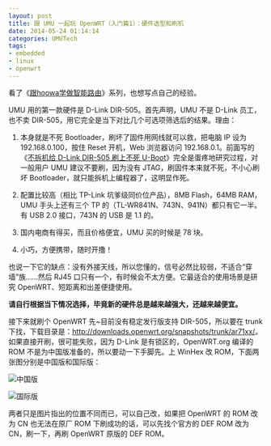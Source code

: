 ```yaml
---
layout: post
title: 跟 UMU 一起玩 OpenWRT（入门篇1）：硬件选型和刷机
date: 2014-05-24 01:14:14
categories: UMUTech
tags:
- embedded
- linux
- openwrt
---
```

看了《[跟hoowa学做智能路由](https://www.leiphone.com/news/201406/diy-a-smart-router.html)》系列，也想写点自己的经验。

UMU 用的第一款硬件是 D-Link DIR-505。首先声明，UMU 不是 D-Link 员工，也不卖 DIR-505，用它完全是当下对比几个可选项筛选后的结果。理由：

1. 本身就是不死 Bootloader，刷坏了固件用网线就可以救，把电脑 IP 设为 192.168.0.100，按住 Reset 开机，Web 浏览器访问 192.168.0.1。前面写的《[不拆机给 D-Link DIR-505 刷上不死 U-Boot](/2014/05/23/umutech-openwrt-advanced-2-mtd-write-uboot-on-openwrt/)》完全是蛋疼地研究过程，对一般用户 UMU 建议不要刷，因为没有 JTAG，刷固件本来就不死，不小心刷坏 Bootloader，就只能拆机上编程器了，这明显作死。

2. 配置比较高（相比 TP-Link 坑爹级同价位产品），8MB Flash，64MB RAM，UMU 手头上还有三个 TP 的（TL-WR841N、743N、941N）都只有它一半。有 USB 2.0 接口，743N 的 USB 是 1.1 的。

3. 国内电商有得买，而且价格便宜，UMU 买的时候是 78 块。

4. 小巧，方便携带，随时开撸！

也说一下它的缺点：没有外接天线，所以您懂的，信号必然比较弱，不适合“穿墙”族……然后 RJ45 口只有一个，有时候会不太方便。它最适合的使用场景是研究 OpenWRT、短距离和出差便捷使用。

**请自行根据当下情况选择，毕竟新的硬件总是越来越强大，还越来越便宜。**

接下来就刷个 OpenWRT 先~目前没有稳定发行版支持 DIR-505，所以要在 trunk 下找，下载目录是：<http://downloads.openwrt.org/snapshots/trunk/ar71xx/>。如果直接开刷，很可能失败，因为 D-Link 是有锁区的，OpenWRT.org 编译的 ROM 不是为中国版准备的，所以要动一下手脚先。上 WinHex 改 ROM，下面两张图分别是中国版和国际版：

![中国版](/images/20140524-dir-505-cn.jpg)

![国际版](/images/20140524-dir-505-def.jpg)

两者只是图片指出的位置不同而已，可以自己改，如果把 OpenWRT 的 ROM 改为 CN 也无法在原厂 ROM 下刷成功的话，可以先找个官方的 DEF ROM 改为 CN，刷一下，再刷 OpenWRT 原版的 DEF ROM。
